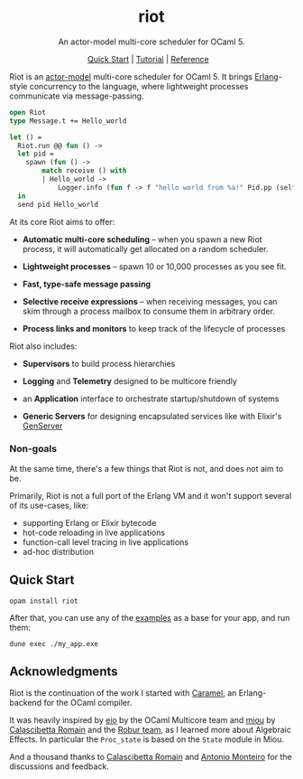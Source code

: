 <h1 align="center"> riot </h1>

<p align="center">
An actor-model multi-core scheduler for OCaml 5.
</p>

<p align="center">
  <a href="#quick-start">Quick Start</a> |
  <a href="https://github.com/leostera/riot/tree/master/examples#readme">
    Tutorial</a> |
  <a href="https://ocaml.org/p/riot/latest/doc/Riot/index.html">Reference</a>
  &nbsp;&nbsp;
</p>

Riot is an [actor-model][actors] multi-core scheduler for OCaml 5. It brings
[Erlang][erlang]-style concurrency to the language, where lightweight processes communicate via message-passing.

```ocaml
open Riot
type Message.t += Hello_world

let () =
  Riot.run @@ fun () ->
  let pid =
    spawn (fun () ->
        match receive () with
        | Hello_world ->
            Logger.info (fun f -> f "hello world from %a!" Pid.pp (self ())))
  in
  send pid Hello_world
```

At its core Riot aims to offer:

* **Automatic multi-core scheduling** – when you spawn a new Riot process, it
  will automatically get allocated on a random scheduler.

* **Lightweight processes** – spawn 10 or 10,000 processes as you see fit.

* **Fast, type-safe message passing**

* **Selective receive expressions** – when receiving messages, you can skim
  through a process mailbox to consume them in arbitrary order.

* **Process links and monitors** to keep track of the lifecycle of processes

Riot also includes:

* **Supervisors** to build process hierarchies

* **Logging** and **Telemetry** designed to be multicore friendly

* an **Application** interface to orchestrate startup/shutdown of systems

* **Generic Servers** for designing encapsulated services like with Elixir's [GenServer][genserver]

### Non-goals

At the same time, there's a few things that Riot is not, and does not aim to be.

Primarily, Riot is not a full port of the Erlang VM and it won't support
several of its use-cases, like:
* supporting Erlang or Elixir bytecode
* hot-code reloading in live applications
* function-call level tracing in live applications
* ad-hoc distribution

## Quick Start

```
opam install riot
```

After that, you can use any of the [examples](./examples) as a base for your app, and run them:

```
dune exec ./my_app.exe
```

## Acknowledgments

Riot is the continuation of the work I started with
[Caramel](https://github.com/leostera/caramel), an Erlang-backend for the OCaml
compiler.

It was heavily inspired by [eio][eio] by the OCaml Multicore team and
[miou][miou] by [Calascibetta Romain](https://twitter.com/Dinoosaure) and the
[Robur team](https://robur.coop/), as I learned more about Algebraic Effects.
In particular the `Proc_state` is based on the `State` module in Miou.

And a thousand thanks to [Calascibetta Romain](https://twitter.com/Dinoosaure)
and [Antonio Monteiro](https://twitter.com/_anmonteiro) for the discussions and
feedback.

[actors]: https://en.wikipedia.org/wiki/Actor_model
[erlang]: https://erlang.org
[eio]: https://github.com/ocaml-multicore/eio
[miou]: https://github.com/robur-coop/miou
[genserver]: https://hexdocs.pm/elixir/1.12/GenServer.html
